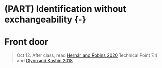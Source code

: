 # (PART) Identification without exchangeability {-}

# Front door

> Oct 12. After class, read [Hernán and Robins 2020](https://www.hsph.harvard.edu/miguel-hernan/causal-inference-book/) Technical Point 7.4 and [Glynn and Kashin 2018](https://doi.org/10.1080/01621459.2017.1398657)

